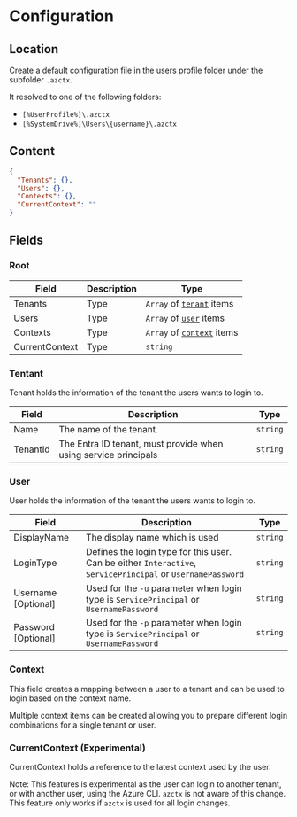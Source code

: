 # Configuration

## Location

Create a default configuration file in the users profile folder under the subfolder `.azctx`.

It resolved to one of the following folders:  
*  `[%UserProfile%]\.azctx`
*  `[%SystemDrive%]\Users\{username}\.azctx`

## Content

```json
{
  "Tenants": {},
  "Users": {},
  "Contexts": {},
  "CurrentContext": ""
}
```

## Fields

### Root

| Field | Description | Type |
|------|-------------|------|
| Tenants | Type | `Array` of [`tenant`](#tentant) items | 
| Users | Type | `Array` of [`user`](#user) items | 
| Contexts | Type | `Array` of [`context`](#context) items | 
| CurrentContext | Type | `string` | 

### Tentant

Tenant holds the information of the tenant the users wants to login to.

| Field | Description | Type |
| ------|-------------|------|
| Name | The name of the tenant. | `string` |
| TenantId | The Entra ID tenant, must provide when using service principals | `string` |

### User

User holds the information of the tenant the users wants to login to.

| Field | Description | Type |
| ------|-------------|------|
| DisplayName | The display name which is used  | `string` |
| LoginType | Defines the login type for this user. Can be either `Interactive`, `ServicePrincipal` or `UsernamePassword` | `string` |
| Username [Optional] | Used for the `-u` parameter when login type is `ServicePrincipal` or `UsernamePassword` | `string` |
| Password [Optional] | Used for the `-p` parameter when login type is `ServicePrincipal` or `UsernamePassword` | `string` |

### Context

This field creates a mapping between a user to a tenant and can be used to login based on the context name.

Multiple context items can be created allowing you to prepare different login combinations for a single tenant or user.

### CurrentContext (Experimental)

CurrentContext holds a reference to the latest context used by the user.

Note: This features is experimental as the user can login to another tenant, or with another user, using the Azure CLI. `azctx` is not aware of this change. This feature only works if `azctx` is used for all login changes.